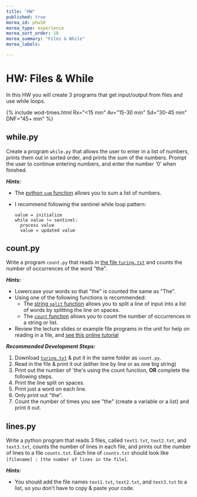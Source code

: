 ```yaml
---
title: "HW"
published: true
morea_id: phw10
morea_type: experience
morea_sort_order: 10
morea_summary: "Files & While"
morea_labels:

---
```

# HW: Files & While

In this HW you will create 3 programs that get input/output from files and use while loops. 

{% include wod-times.html Rx="<15 min" Av="15-30 min" Sd="30-45 min" DNF="45+ min" %}

## while.py

Create a program `while.py` that allows the user to enter in a list of numbers, prints them out in sorted order, and prints the sum of the numbers. Prompt the user to continue entering numbers, and enter the number ‘0’ when finished.

***Hints:***

* The [python `sum` function](https://docs.python.org/3/library/functions.html#sum) allows you to sum a list of numbers.
* I recommend following the sentinel while loop pattern:

      value = initialize
      while value != sentinel:
        process value
        value = updated value


## count.py

Write a program `count.py` that reads in [the file `turing.txt`](data/turing.txt) and counts the number of occurrences of the word "the". 

***Hints:***

  * Lowercase your words so that "the" is counted the same as "The".
  * Using one of the following functions is recommended:
    * The [string `split` function](https://docs.python.org/3.4/library/stdtypes.html#str.split) allows you to split a line of input into a list of words by splitting the line on spaces.
    * The [`count` function](http://www.thehelloworldprogram.com/python/python-string-methods/) allows you to count the number of occurrences in a string or list.
  * Review the lecture slides or example file programs in the unit for help on reading in a file, and [see this online tutorial](http://www.pythonforbeginners.com/files/reading-and-writing-files-in-python)

***Recommended Development Steps:***

1. Download [`turing.txt`](data/turing.txt) & put it in the same folder as `count.py`.
2. Read in the file & print it out (either line by line or as one big string)
3. Print out the number of 'the's using the count function, **OR** complete the following steps.
4. Print the line split on spaces.
5. Print just a word on each line.
6. Only print out "the".
7. Count the number of times you see "the" (create a variable or a list) and print it out.

## lines.py

Write a python program that reads 3 files, called `text1.txt`, `text2.txt`, and `text3.txt`, counts the number of lines in each file, and prints out the number of lines to a file `counts.txt`. Each line of `counts.txt` should look like `[filename] : [the number of lines in the file]`.

***Hints:***

<!--  * In UNIX you can get the number of lines in a file using the word count command: `wc -l [filename]`. This will allow you to test that your code is working correctly.-->
  * You should add the file names `text1.txt`, `text2.txt`, and `text3.txt` to a list, so you don't have to copy & paste your code.

<!--## Demonstration


Once you've finished doing the HW a single time, you can watch me do it for `while.py` and `count.py`:

{% include youtube.html id="2GkDAxZOnt8" %}

My solution for `lines.py`:

	file_list = ["text1.txt", "text2.txt", "text3.txt"]
	
	count = open("counts.txt", "w")
	
	for file in file_list:
		 f = open(file)
		 num = sum(1 for line in f)
		 # [filename]: [the number of lines in the file]
		 print(file , ":" , num, file=count)
		 #count.write(file + ": " + str(num) + "\n")
		 f.close()
	
	count.close()

{% include wod-warning.html %}
-->
